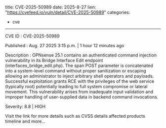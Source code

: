  
title: CVE-2025-50989
date: 2025-8-27
lien: "https://cvefeed.io/vuln/detail/CVE-2025-50989"
categories:
  - cve
---

CVE ID : CVE-2025-50989

Published :  Aug. 27
2025
3:15 p.m. | 1 hour
12 minutes ago

Description : OPNsense 25.1 contains an authenticated command injection vulnerability in its Bridge Interface Edit endpoint (interfaces_bridge_edit.php). The span POST parameter is concatenated into a system-level command without proper sanitization or escaping
allowing an administrator to inject arbitrary shell operators and payloads. Successful exploitation grants RCE with the privileges of the web service (typically root)
potentially leading to full system compromise or lateral movement. This vulnerability arises from inadequate input validation and improper handling of user-supplied data in backend command invocations.

Severity: 8.8 | HIGH

Visit the link for more details
such as CVSS details
affected products
timeline
and more...
